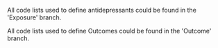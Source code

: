 All code lists used to define antidepressants could be found in the 'Exposure' branch.

All code lists used to define Outcomes could be found in the 'Outcome' branch.

